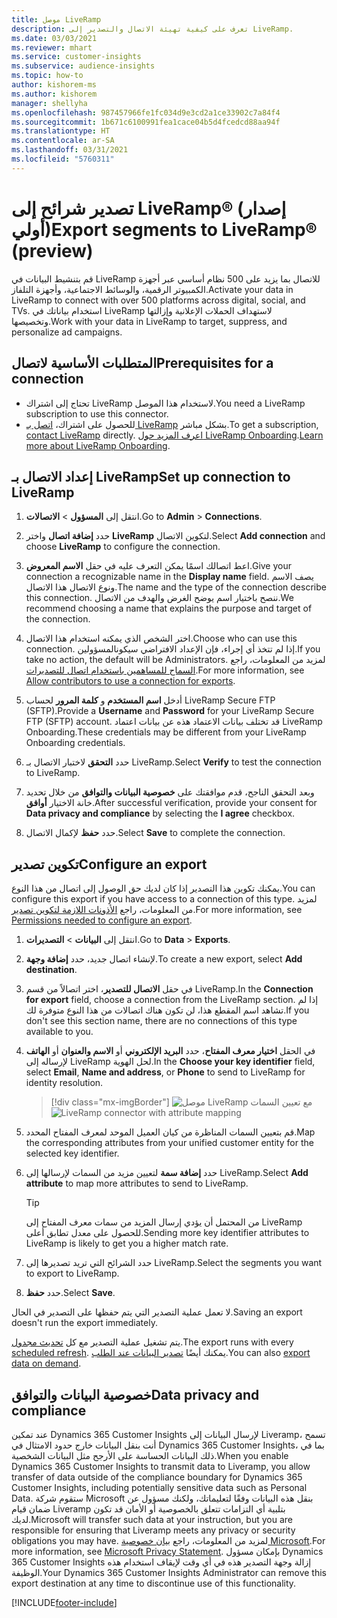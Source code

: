 ```yaml
---
title: موصل LiveRamp
description: تعرف على كيفية تهيئة الاتصال والتصدير إلى LiveRamp.
ms.date: 03/03/2021
ms.reviewer: mhart
ms.service: customer-insights
ms.subservice: audience-insights
ms.topic: how-to
author: kishorem-ms
ms.author: kishorem
manager: shellyha
ms.openlocfilehash: 987457966fe1fc034d9e3cd2a1ce33902c7a84f4
ms.sourcegitcommit: 1b671c6100991fea1cace04b5d4fcedcd88aa94f
ms.translationtype: HT
ms.contentlocale: ar-SA
ms.lasthandoff: 03/31/2021
ms.locfileid: "5760311"
---
```

# <a name="export-segments-to-liverampreg-preview"></a><span data-ttu-id="94461-103">تصدير شرائح إلى LiveRamp&reg; (إصدار أولي)</span><span class="sxs-lookup"><span data-stu-id="94461-103">Export segments to LiveRamp&reg; (preview)</span></span>

<span data-ttu-id="94461-104">قم بتنشيط البيانات في LiveRamp للاتصال بما يزيد على 500 نظام أساسي عبر أجهزة الكمبيوتر الرقمية، والوسائط الاجتماعية، وأجهزة التلفاز.</span><span class="sxs-lookup"><span data-stu-id="94461-104">Activate your data in LiveRamp to connect with over 500 platforms across digital, social, and TVs.</span></span> <span data-ttu-id="94461-105">استخدام بياناتك في LiveRamp لاستهداف الحملات الإعلانية وإزالتها وتخصيصها.</span><span class="sxs-lookup"><span data-stu-id="94461-105">Work with your data in LiveRamp to target, suppress, and personalize ad campaigns.</span></span>

## <a name="prerequisites-for-a-connection"></a><span data-ttu-id="94461-106">المتطلبات الأساسية لاتصال</span><span class="sxs-lookup"><span data-stu-id="94461-106">Prerequisites for a connection</span></span>

- <span data-ttu-id="94461-107">تحتاج إلى اشتراك LiveRamp لاستخدام هذا الموصل.</span><span class="sxs-lookup"><span data-stu-id="94461-107">You need a LiveRamp subscription to use this connector.</span></span>
- <span data-ttu-id="94461-108">للحصول على اشتراك، [اتصل بـ LiveRamp‎](https://liveramp.com/contact/) بشكل مباشر.</span><span class="sxs-lookup"><span data-stu-id="94461-108">To get a subscription, [contact LiveRamp](https://liveramp.com/contact/) directly.</span></span> <span data-ttu-id="94461-109">[اعرف المزيد حول LiveRamp Onboarding‎](https://liveramp.com/our-platform/data-onboarding/).</span><span class="sxs-lookup"><span data-stu-id="94461-109">[Learn more about LiveRamp Onboarding](https://liveramp.com/our-platform/data-onboarding/).</span></span>

## <a name="set-up-connection-to-liveramp"></a><span data-ttu-id="94461-110">إعداد الاتصال بـ LiveRamp</span><span class="sxs-lookup"><span data-stu-id="94461-110">Set up connection to LiveRamp</span></span>

1. <span data-ttu-id="94461-111">انتقل إلى **المسؤول** > **الاتصالات**.</span><span class="sxs-lookup"><span data-stu-id="94461-111">Go to **Admin** > **Connections**.</span></span>

1. <span data-ttu-id="94461-112">حدد **إضافة اتصال** واختر **LiveRamp** لتكوين الاتصال.</span><span class="sxs-lookup"><span data-stu-id="94461-112">Select **Add connection** and choose **LiveRamp** to configure the connection.</span></span>

1. <span data-ttu-id="94461-113">اعط اتصالك اسمًا يمكن التعرف عليه في حقل **الاسم المعروض**.</span><span class="sxs-lookup"><span data-stu-id="94461-113">Give your connection a recognizable name in the **Display name** field.</span></span> <span data-ttu-id="94461-114">يصف الاسم ونوع الاتصال هذا الاتصال.</span><span class="sxs-lookup"><span data-stu-id="94461-114">The name and the type of the connection describe this connection.</span></span> <span data-ttu-id="94461-115">ننصح باختيار اسم يوضح الغرض والهدف من الاتصال.</span><span class="sxs-lookup"><span data-stu-id="94461-115">We recommend choosing a name that explains the purpose and target of the connection.</span></span>

1. <span data-ttu-id="94461-116">اختر الشخص الذي يمكنه استخدام هذا الاتصال.</span><span class="sxs-lookup"><span data-stu-id="94461-116">Choose who can use this connection.</span></span> <span data-ttu-id="94461-117">إذا لم تتخذ أي إجراء، فإن الإعداد الافتراضي سيكونالمسؤولين.</span><span class="sxs-lookup"><span data-stu-id="94461-117">If you take no action, the default will be Administrators.</span></span> <span data-ttu-id="94461-118">لمزيد من المعلومات، راجع [السماح للمساهمين باستخدام اتصال للتصديرات](connections.md#allow-contributors-to-use-a-connection-for-exports).</span><span class="sxs-lookup"><span data-stu-id="94461-118">For more information, see [Allow contributors to use a connection for exports](connections.md#allow-contributors-to-use-a-connection-for-exports).</span></span>

1. <span data-ttu-id="94461-119">أدخل **اسم المستخدم** و **كلمة المرور** لحساب LiveRamp Secure FTP (SFTP).</span><span class="sxs-lookup"><span data-stu-id="94461-119">Provide a **Username** and **Password** for your LiveRamp Secure FTP (SFTP) account.</span></span>
<span data-ttu-id="94461-120">قد تختلف بيانات الاعتماد هذه عن بيانات اعتماد LiveRamp Onboarding.</span><span class="sxs-lookup"><span data-stu-id="94461-120">These credentials may be different from your LiveRamp Onboarding credentials.</span></span>

1. <span data-ttu-id="94461-121">حدد **التحقق** لاختبار الاتصال بـ LiveRamp.</span><span class="sxs-lookup"><span data-stu-id="94461-121">Select **Verify** to test the connection to LiveRamp.</span></span>

1. <span data-ttu-id="94461-122">وبعد التحقق الناجح، قدم موافقتك على **خصوصية البيانات والتوافق‬** من خلال تحديد خانة الاختيار **أوافق**.</span><span class="sxs-lookup"><span data-stu-id="94461-122">After successful verification, provide your consent for **Data privacy and compliance** by selecting the **I agree** checkbox.</span></span>

1. <span data-ttu-id="94461-123">حدد **حفظ** لإكمال الاتصال.</span><span class="sxs-lookup"><span data-stu-id="94461-123">Select **Save** to complete the connection.</span></span>

## <a name="configure-an-export"></a><span data-ttu-id="94461-124">تكوين تصدير</span><span class="sxs-lookup"><span data-stu-id="94461-124">Configure an export</span></span>

<span data-ttu-id="94461-125">يمكنك تكوين هذا التصدير إذا كان لديك حق الوصول إلى اتصال من هذا النوع.</span><span class="sxs-lookup"><span data-stu-id="94461-125">You can configure this export if you have access to a connection of this type.</span></span> <span data-ttu-id="94461-126">لمزيد من المعلومات، راجع [الأذونات اللازمة لتكوين تصدير](export-destinations.md#set-up-a-new-export).</span><span class="sxs-lookup"><span data-stu-id="94461-126">For more information, see [Permissions needed to configure an export](export-destinations.md#set-up-a-new-export).</span></span>

1. <span data-ttu-id="94461-127">انتقل إلى **البيانات** > **التصديرات**.</span><span class="sxs-lookup"><span data-stu-id="94461-127">Go to **Data** > **Exports**.</span></span>

1. <span data-ttu-id="94461-128">لإنشاء اتصال جديد، حدد **إضافة وجهة**.</span><span class="sxs-lookup"><span data-stu-id="94461-128">To create a new export, select **Add destination**.</span></span>

1. <span data-ttu-id="94461-129">في حقل **الاتصال للتصدير**، اختر اتصالاً من قسم LiveRamp.</span><span class="sxs-lookup"><span data-stu-id="94461-129">In the **Connection for export** field, choose a connection from the LiveRamp section.</span></span> <span data-ttu-id="94461-130">إذا لم تشاهد اسم المقطع هذا، لن تكون هناك اتصالات من هذا النوع متوفرة لك.</span><span class="sxs-lookup"><span data-stu-id="94461-130">If you don't see this section name, there are no connections of this type available to you.</span></span>

1. <span data-ttu-id="94461-131">في الحقل **اختيار معرف المفتاح**، حدد **البريد الإلكتروني** أو **الاسم والعنوان** أو **الهاتف** لإرساله إلى LiveRamp لحل الهوية.</span><span class="sxs-lookup"><span data-stu-id="94461-131">In the **Choose your key identifier** field, select **Email**,  **Name and address**, or **Phone** to send to LiveRamp for identity resolution.</span></span>
   > [!div class="mx-imgBorder"]
   > <span data-ttu-id="94461-132">![موصل LiveRamp مع تعيين السمات](media/export-liveramp-segments.png "موصل LiveRamp مع تعيين السمات")</span><span class="sxs-lookup"><span data-stu-id="94461-132">![LiveRamp connector with attribute mapping](media/export-liveramp-segments.png "LiveRamp connector with attribute mapping")</span></span>

1. <span data-ttu-id="94461-133">قم بتعيين السمات المناظرة من كيان العميل الموحد لمعرف المفتاح المحدد.</span><span class="sxs-lookup"><span data-stu-id="94461-133">Map the corresponding attributes from your unified customer entity for the selected key identifier.</span></span>

1. <span data-ttu-id="94461-134">حدد **إضافة سمة** لتعيين مزيد من السمات لإرسالها إلى LiveRamp.</span><span class="sxs-lookup"><span data-stu-id="94461-134">Select **Add attribute** to map more attributes to send to LiveRamp.</span></span>

   > [!TIP]
   > <span data-ttu-id="94461-135">من المحتمل أن يؤدي إرسال المزيد من سمات معرف المفتاح إلى LiveRamp للحصول على معدل تطابق أعلى.</span><span class="sxs-lookup"><span data-stu-id="94461-135">Sending more key identifier attributes to LiveRamp is likely to get you a higher match rate.</span></span>

1. <span data-ttu-id="94461-136">حدد الشرائح التي تريد تصديرها إلى LiveRamp.</span><span class="sxs-lookup"><span data-stu-id="94461-136">Select the segments you want to export to LiveRamp.</span></span>

1. <span data-ttu-id="94461-137">حدد **حفظ**.</span><span class="sxs-lookup"><span data-stu-id="94461-137">Select **Save**.</span></span>

<span data-ttu-id="94461-138">لا تعمل عملية التصدير التي يتم حفظها على التصدير في الحال.</span><span class="sxs-lookup"><span data-stu-id="94461-138">Saving an export doesn't run the export immediately.</span></span>

<span data-ttu-id="94461-139">يتم تشغيل عملية التصدير مع كل [تحديث مجدول](system.md#schedule-tab).</span><span class="sxs-lookup"><span data-stu-id="94461-139">The export runs with every [scheduled refresh](system.md#schedule-tab).</span></span> <span data-ttu-id="94461-140">يمكنك أيضًا [تصدير البيانات عند الطلب](export-destinations.md#run-exports-on-demand).</span><span class="sxs-lookup"><span data-stu-id="94461-140">You can also [export data on demand](export-destinations.md#run-exports-on-demand).</span></span> 


## <a name="data-privacy-and-compliance"></a><span data-ttu-id="94461-141">خصوصية البيانات والتوافق</span><span class="sxs-lookup"><span data-stu-id="94461-141">Data privacy and compliance</span></span>

<span data-ttu-id="94461-142">عند تمكين Dynamics 365 Customer Insights لإرسال البيانات إلى Liveramp، تسمح أنت بنقل البيانات خارج حدود الامتثال في Dynamics 365 Customer Insights، بما في ذلك البيانات الحساسة على الأرجح مثل البيانات الشخصية.</span><span class="sxs-lookup"><span data-stu-id="94461-142">When you enable Dynamics 365 Customer Insights to transmit data to Liveramp, you allow transfer of data outside of the compliance boundary for Dynamics 365 Customer Insights, including potentially sensitive data such as Personal Data.</span></span> <span data-ttu-id="94461-143">ستقوم شركة Microsoft بنقل هذه البيانات وفقًا لتعليماتك، ولكنك مسؤول عن ضمان قيام Liveramp بتلبية أي التزامات تتعلق بالخصوصية أو الأمان قد تكون لديك.</span><span class="sxs-lookup"><span data-stu-id="94461-143">Microsoft will transfer such data at your instruction, but you are responsible for ensuring that Liveramp meets any privacy or security obligations you may have.</span></span> <span data-ttu-id="94461-144">لمزيد من المعلومات، راجع [بيان خصوصية Microsoft](https://go.microsoft.com/fwlink/?linkid=396732).</span><span class="sxs-lookup"><span data-stu-id="94461-144">For more information, see [Microsoft Privacy Statement](https://go.microsoft.com/fwlink/?linkid=396732).</span></span>
<span data-ttu-id="94461-145">بإمكان مسؤول Dynamics 365 Customer Insights إزالة وجهة التصدير هذه في أي وقت لإيقاف استخدام هذه الوظيفة.</span><span class="sxs-lookup"><span data-stu-id="94461-145">Your Dynamics 365 Customer Insights Administrator can remove this export destination at any time to discontinue use of this functionality.</span></span>

[!INCLUDE[footer-include](../includes/footer-banner.md)]
